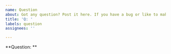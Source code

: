```yaml
---
name: Question
about: Got any question? Post it here. If you have a bug or like to make a feature request select the appropriate issue template.
title: 'Q: '
labels: question
assignees: ''

---
```


**Question: **
